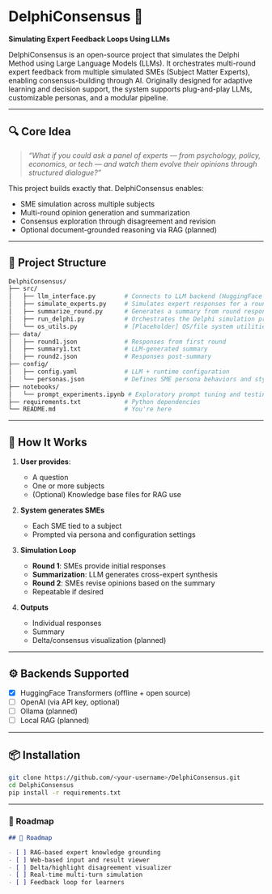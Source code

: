 # DelphiConsensus 🧠  
**Simulating Expert Feedback Loops Using LLMs**

DelphiConsensus is an open-source project that simulates the Delphi Method using Large Language Models (LLMs). It orchestrates multi-round expert feedback from multiple simulated SMEs (Subject Matter Experts), enabling consensus-building through AI. Originally designed for adaptive learning and decision support, the system supports plug-and-play LLMs, customizable personas, and a modular pipeline.

---

## 🔍 Core Idea

> *“What if you could ask a panel of experts — from psychology, policy, economics, or tech — and watch them evolve their opinions through structured dialogue?”*

This project builds exactly that. DelphiConsensus enables:

- SME simulation across multiple subjects
- Multi-round opinion generation and summarization
- Consensus exploration through disagreement and revision
- Optional document-grounded reasoning via RAG (planned)

---

## 🧱 Project Structure

```bash
DelphiConsensus/
├── src/
│   ├── llm_interface.py        # Connects to LLM backend (HuggingFace / OpenAI)
│   ├── simulate_experts.py     # Simulates expert responses for a round
│   ├── summarize_round.py      # Generates a summary from round responses
│   ├── run_delphi.py           # Orchestrates the Delphi simulation process
│   └── os_utils.py             # [Placeholder] OS/file system utilities (TBD)
├── data/
│   ├── round1.json             # Responses from first round
│   ├── summary1.txt            # LLM-generated summary
│   ├── round2.json             # Responses post-summary
├── config/
│   ├── config.yaml             # LLM + runtime configuration
│   └── personas.json           # Defines SME persona behaviors and styles
├── notebooks/
│   └── prompt_experiments.ipynb # Exploratory prompt tuning and testing
├── requirements.txt            # Python dependencies
└── README.md                   # You're here
```

---

## 🧠 How It Works

1. **User provides**:  
   - A question  
   - One or more subjects  
   - (Optional) Knowledge base files for RAG use

2. **System generates SMEs**  
   - Each SME tied to a subject  
   - Prompted via persona and configuration settings

3. **Simulation Loop**  
   - **Round 1**: SMEs provide initial responses  
   - **Summarization**: LLM generates cross-expert synthesis  
   - **Round 2**: SMEs revise opinions based on the summary  
   - Repeatable if desired

4. **Outputs**  
   - Individual responses  
   - Summary  
   - Delta/consensus visualization (planned)

---

## ⚙️ Backends Supported

- [x] HuggingFace Transformers (offline + open source)
- [ ] OpenAI (via API key, optional)
- [ ] Ollama (planned)
- [ ] Local RAG (planned)

---

## 📦 Installation

```bash
git clone https://github.com/<your-username>/DelphiConsensus.git
cd DelphiConsensus
pip install -r requirements.txt
```

---

### 🔭 Roadmap

```markdown
## 🔭 Roadmap

- [ ] RAG-based expert knowledge grounding
- [ ] Web-based input and result viewer
- [ ] Delta/highlight disagreement visualizer
- [ ] Real-time multi-turn simulation
- [ ] Feedback loop for learners
